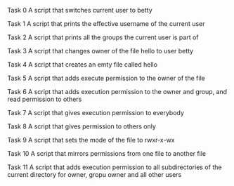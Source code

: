 Task 0
A script that switches current user to betty

Task 1
A script that prints the effective username of the current user

Task 2
A script that prints all the groups the current user is part of

Task 3
A script that changes owner of the file hello to user betty

Task 4
A script that creates an emty file called hello

Task 5
A script that adds execute permission to the owner of the file

Task 6
A script that adds execution permission to the owner and group, and read permission to others

Task 7
A script that gives execution permission to everybody

Task 8
A script that gives permission to others only

Task 9
A script that sets the mode of the file to rwxr-x-wx

Task 10
A script that mirrors permissions from one file to another file

Task 11
A script that adds execution permission to all subdirectories of the current directory for owner, gropu owner and all other users
